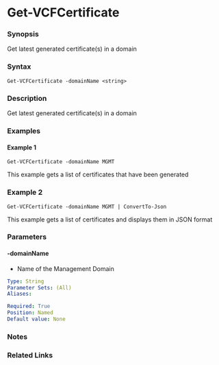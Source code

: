 # Get-VCFCertificate

### Synopsis
Get latest generated certificate(s) in a domain

### Syntax
```
Get-VCFCertificate -domainName <string>
```

### Description
Get latest generated certificate(s) in a domain

### Examples
#### Example 1
```
Get-VCFCertificate -domainName MGMT
```
This example gets a list of certificates that have been generated

### Example 2
```
Get-VCFCertificate -domainName MGMT | ConvertTo-Json
```
This example gets a list of certificates and displays them in JSON format

### Parameters

#### -domainName
- Name of the Management Domain

```yaml
Type: String
Parameter Sets: (All)
Aliases:

Required: True
Position: Named
Default value: None
```

### Notes

### Related Links
